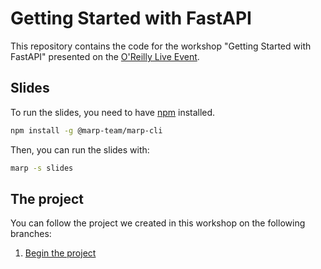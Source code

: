 # Getting Started with FastAPI

This repository contains the code for the workshop "Getting Started with FastAPI" presented on the [O'Reilly Live Event].

## Slides

To run the slides, you need to have [npm](https://www.npmjs.com/get-npm) installed.

```bash
npm install -g @marp-team/marp-cli
```

Then, you can run the slides with:

```bash
marp -s slides
```

## The project

You can follow the project we created in this workshop on the following branches:

1. [Begin the project](https://github.com/Kludex/fastapi-workshop/tree/project-1/project)

[O'Reilly Live Event]: https://www.oreilly.com/live-events/getting-started-with-fastapi/0636920081396/
